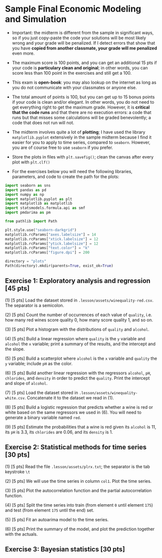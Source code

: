 # Sample Final Economic Modeling and Simulation

* Important: the midterm is different from the sample in significant ways, so if you just copy-paste the code your solutions will be most likely wrong and your grade will be penalized. If I detect errors that show that you have __copied from another classmate, your grade will me penalized__ even more.

* The maximum score is 100 points, and you can get an additional 15 pts if your code is __particulary clean and original__; in other words, you can score less than 100 point in the exercises and still get a 100.

* This exam is __open-book__: you may also lookup on the internet as long as you do not communicate with your classmates or anyone else.

* The total amount of points is 100, but you can get up to 15 bonus points if your code is clean and/or elegant. In other words, you do not need to get everything right to get the maximum grade. However, it is __critical that the code runs__ and that there are no execution errors: a code that runs but that misses some calculations will be graded benevolently; a code that does not run will not.

* The midterm involves quite a lot of __plotting__; I have used the library `matplotlib.pyplot` extensively in the sample midterm because I find it easier for you to apply to time series, compared to `seaborn`. However, you are of course free to use `seaborn` if you prefer.

* Store the plots in files with `plt.savefig()`; clean the canvas after every plot with `plt.clf()`

* For the exercises below you will need the following libraries, parameters, and code to create the path for the plots:

```python
import seaborn as sns
import pandas as pd
import numpy as np
import matplotlib.pyplot as plt
import matplotlib as matplotlib
import statsmodels.formula.api as smf
import pmdarima as pm
```

```python
from pathlib import Path
```

```python
plt.style.use("seaborn-darkgrid")
matplotlib.rcParams["axes.labelsize"] = 14
matplotlib.rcParams["xtick.labelsize"] = 12
matplotlib.rcParams["ytick.labelsize"] = 12
matplotlib.rcParams["text.color"] = "k"
matplotlib.rcParams["figure.dpi"] = 200
```

```python
directory = "plots"
Path(directory).mkdir(parents=True, exist_ok=True)
```

## Exercise 1: Exploratory analysis and regression [45 pts]

(1) [5 pts] Load the dataset stored in `.lesson/assets/winequality-red.csv`. The separator is a semicolon.

(2) [5 pts] Count the number of occurrences of each value of `quality`, i.e. how many red wines score quality 0, how many score quality 1, and so on.

(3) [5 pts] Plot a histogram with the distributions of `quality` and `alcohol`.

(4) [5 pts] Build a linear regression where `quality` is the `y` variable and `alcohol` the `x` variable; print a summary of the results, and the intercept and the slope.

(5) [5 pts] Build a scatterplot where `alcohol` is the `x` variable and `quality` the `y` variable; include `pH` as the color.

(6) [5 pts] Build another linear regression with the regressors `alcohol`, `pH`, `chlorides`, and `density` in order to predict the `quality`. Print the intercept and slope of `alcohol`.

(7) [5 pts] Load the dataset stored in `.lesson/assets/winequality-white.csv`. Concatenate it to the dataset we read in (1).

(8) [5 pts] Build a logistic regression that predicts whether a wine is red or white based on the same regressors we used in (6). You will need to generate a binary variable named `red`.

(9) [5 pts] Estimate the probabilities that a wine is red given its `alcohol` is 11, its `pH` is 3.3, its `chlorides` are 0.06, and its `density` is 1.

## Exercise 2: Statistical methods for time series [30 pts]

(1) [5 pts] Read the file `.lesson/assets/plrx.txt`; the separator is the tab keystroke `\t`

(2) [5 pts] We will use the time series in column `col1`. Plot the time series.

(3) [5 pts] Plot the autocorrelation function and the partial autocorrelation function.

(4) [5 pts] Split the time series into train (from element `0` until element `175`) and test (from element `175` until the end) set.

(5) [5 pts] Fit an autoarima model to the time series.

(6) [5 pts] Print the summary of the model, and plot the prediction together with the actuals.

## Exercise 3: Bayesian statistics [30 pts]

